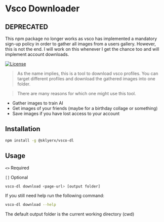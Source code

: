 # Vsco Downloader

## DEPRECATED

This npm package no longer works as vsco has implemented a mandatory sign-up policy in order to gather all images from a users gallery. However, this is not the end. I will work on this whenever I get the chance too and will implement account downloads.

[![License](https://img.shields.io/badge/license-ISC-blue.svg)](https://opensource.org/licenses/ISC)

> As the name implies, this is a tool to download vsco profiles. You can target different profiles and download the gathered images into one folder.

> There are many reasons for which one might use this tool.

- Gather images to train AI
- Get images of your friends (maybe for a birthday collage or something)
- Save images if you have lost access to your account

## Installation

```bash
npm install -g @sklyerx/vsco-dl
```

## Usage

`<>` Required

`[]` Optional

```bash
vsco-dl download <page-url> [output folder]
```

If you still need help run the following command:

```bash
vsco-dl download --help
```

The default output folder is the current working directory (cwd)
